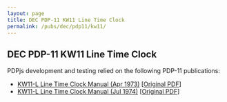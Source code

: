 ```yaml
---
layout: page
title: DEC PDP-11 KW11 Line Time Clock
permalink: /pubs/dec/pdp11/kw11/
---
```


DEC PDP-11 KW11 Line Time Clock
---

PDPjs development and testing relied on the following PDP-11 publications:

- [KW11-L Line Time Clock Manual (Apr 1973)](http://archive.pcjs.org/pubs/dec/pdp11/kw11/KW11L_Apr73.pdf) [[Original PDF](http://bitsavers.org/pdf/dec/unibus/DEC-11-HKWB-D_KW11L_Apr73.pdf)]
- [KW11-L Line Time Clock Manual (Jul 1974)](http://archive.pcjs.org/pubs/dec/pdp11/kw11/KW11L_Jul74.pdf) [[Original PDF](http://bitsavers.org/pdf/dec/pdp11/1140/EK-KW11L_TM-002_KW11-L_Line_Time_Clock_Manual_Jul74.pdf)]
